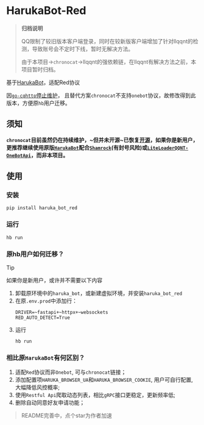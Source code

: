 # HarukaBot-Red

> **归档说明**
> 
> QQ限制了较旧版本客户端登录，同时在较新版客户端增加了针对llqqnt的检测，导致账号会不定时下线，暂时无解决方法。
>
> 由于本项目->`chronocat`->llqqnt的强依赖链，在llqqnt有解决方法之前，本项目暂时归档。

 基于[HarukaBot](https://github.com/SK-415/HarukaBot)，适配Red协议

因[`go-cqhttp`停止维护](https://github.com/Mrs4s/go-cqhttp/issues/2471)，
且替代方案`chronocat`不支持`onebot`协议，故修改得到此版本，方便原`hb`用户迁移。

## 须知
**`chronocat`目前虽然仍在持续维护，~但并未开源~已恢复[开源](https://github.com/chrononeko/chronocat)，如果你是新用户，更推荐继续使用原版[`HarukaBot`](https://github.com/SK-415/HarukaBot)配合[`Shamrock`](https://github.com/whitechi73/OpenShamrock)(有封号风险)或[`LiteLoaderQQNT-OneBotApi`](https://github.com/linyuchen/LiteLoaderQQNT-OneBotApi)，而非本项目。**

## 使用

### 安装
```commandline
pip install haruka_bot_red
```

### 运行
```commandline
hb run
```

### 原hb用户如何迁移？

> [!TIP]
> 如果你是新用户，或许并不需要以下内容

1. 卸载原环境中的`haruka_bot`，或新建虚拟环境，并安装`haruka_bot_red`
1. 在原`.env.prod`中添加行：
    ```dotenv
    DRIVER=~fastapi+~httpx+~websockets
    RED_AUTO_DETECT=True
    ```
1. 运行
    ```commandline
    hb run
    ```

### 相比原`HarukaBot`有何区别？
1. 适配`Red`协议而非`Onebot`, 可与`chronocat`链接；
2. 添加配置项`HARUKA_BROWSER_UA`和`HARUKA_BROWSER_COOKIE`, 用户可自行配置, 大幅降低风控概率;
3. 使用`Restful Api`爬取动态列表，相比`gRPC`接口更稳定，更新频率低;
4. 删除自动同意好友申请功能；


> README完善中，点个star为作者加速
